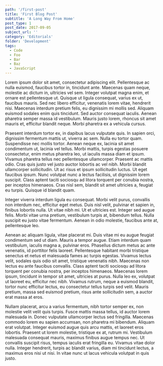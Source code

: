 ```yaml
---
path: '/first-post'
title: 'First Blog Post'
subtitle: 'A Long Way From Home'
post_type: 1
post_date: 2017-09-05
subject_url: ''
category: 'Editorials'
folder: 'Development'
tags:
  - Code
  - Foo
  - Bar
  - Baz
  - JavaScript
---
```


Lorem ipsum dolor sit amet, consectetur adipiscing elit. Pellentesque ac nulla euismod, faucibus tortor in, tincidunt ante. Maecenas quam neque, molestie ac dictum in, ultricies vel sem. Integer volutpat magna enim, et ornare est pellentesque ut. Quisque ut ligula consequat, varius ex ut, faucibus mauris. Sed nec libero efficitur, venenatis lorem vitae, hendrerit nisi. Maecenas interdum pretium felis, eu dignissim mi mollis sed. Aliquam euismod sodales enim quis tincidunt. Sed auctor consequat iaculis. Aenean pharetra semper massa id vestibulum. Mauris justo lorem, rhoncus sit amet mauris et, efficitur blandit neque. Morbi pharetra ex a vehicula cursus.

Praesent interdum tortor ex, in dapibus lacus vulputate quis. In sapien orci, dignissim fermentum mattis ut, viverra ac sem. Nulla eu tortor quam. Suspendisse nec mollis tortor. Aenean neque ex, lacinia sit amet condimentum ut, lacinia vel tellus. Morbi mattis, turpis egestas posuere consectetur, enim metus pharetra leo, ut iaculis massa diam et ipsum. Vivamus pharetra tellus nec pellentesque ullamcorper. Praesent ac mattis odio. Cras quis justo vel justo auctor lobortis ac vel nibh. Morbi blandit ullamcorper sollicitudin. Ut ac risus et ipsum sollicitudin luctus. Ut eget faucibus ipsum. Nunc volutpat nunc a lectus facilisis, ut dignissim lorem suscipit. Class aptent taciti sociosqu ad litora torquent per conubia nostra, per inceptos himenaeos. Cras nisl sem, blandit sit amet ultricies a, feugiat eu turpis. Quisque id blandit quam.

Integer viverra interdum ligula eu consequat. Morbi velit purus, convallis non interdum nec, efficitur eget metus. Duis nisl velit, pulvinar et sapien in, finibus lobortis nulla. Ut vitae nibh mi. Ut et ultricies est. Integer sed augue felis. Morbi vitae urna pretium, vestibulum turpis at, bibendum tellus. Nulla suscipit eu justo vitae fermentum. Aenean in odio molestie, faucibus ante at, pellentesque leo.

Aenean ac aliquam ligula, vitae placerat mi. Duis vitae mi eu augue feugiat condimentum sed ut diam. Mauris a tempor augue. Etiam interdum quam vestibulum, iaculis magna a, pulvinar eros. Phasellus dictum metus ac ante venenatis, id porttitor felis laoreet. Pellentesque habitant morbi tristique senectus et netus et malesuada fames ac turpis egestas. Vivamus lectus velit, sodales quis odio sit amet, tristique venenatis nibh. Maecenas non lectus eu ante faucibus convallis. Class aptent taciti sociosqu ad litora torquent per conubia nostra, per inceptos himenaeos. Maecenas lorem ipsum, tincidunt in tempor sit amet, ultricies at purus. Nulla leo ex, volutpat ut laoreet eu, efficitur nec nibh. Vivamus rutrum, neque a euismod blandit, tortor nunc efficitur lectus, eu consectetur tellus turpis sed velit. Mauris pretium, massa sed euismod pretium, risus ante sollicitudin sem, a auctor erat massa at eros.

Nullam placerat, arcu a varius fermentum, nibh tortor semper ex, non molestie velit velit quis turpis. Fusce mattis massa tellus, id auctor lorem malesuada in. Donec vulputate ullamcorper lectus sed fringilla. Maecenas commodo lorem eu sapien accumsan, non pharetra mi bibendum. Aliquam erat volutpat. Integer euismod augue quis arcu mattis, et laoreet eros lobortis. Praesent ut lorem molestie, tristique ex at, rutrum mi. Vestibulum malesuada consequat mauris, maximus finibus augue tempus nec. Ut convallis suscipit risus, tempus iaculis erat fringilla eu. Vivamus vitae dolor nulla. Integer hendrerit, turpis ac blandit varius, diam mi tincidunt lectus, a maximus eros nisi ut nisi. In vitae nunc ut lacus vehicula volutpat in quis justo. 